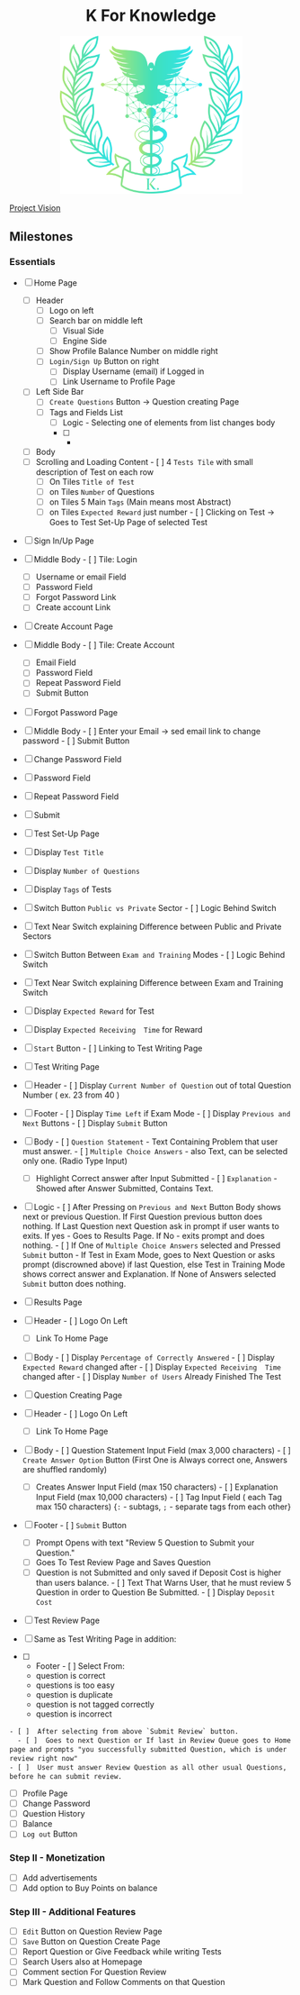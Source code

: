<h1 align="center">K For Knowledge</h1>
<p align="center">
  <img src="src/Logo.png" style="width:325px";>
</p>

[Project Vision](https://github.com/Bingonemo123/BitEd/blob/main/Vision.md)

## Milestones

### Essentials

- [ ] Home Page
  - [ ] Header
    - [ ] Logo on left
    - [ ] Search bar on middle left
      - [ ] Visual Side
      - [ ] Engine Side
    - [ ] Show Profile Balance Number on middle right
    - [ ] `Login/Sign Up` Button on right
      - [ ] Display Username (email) if Logged in
      - [ ] Link Username to Profile Page
  - [ ] Left Side Bar
    - [ ] `Create Questions` Button &#8594; Question creating Page
    - [ ] Tags and Fields List
      - [ ] Logic - Selecting one of elements from list changes body
      - [ ]  *
  - [ ]  Body
    - [ ]  Scrolling and Loading Content
      - [ ]  4 `Tests Tile` with small description of Test on each row
        - [ ]  On Tiles `Title of Test`
        - [ ]  on Tiles `Number` of Questions
        - [ ]  on Tiles 5 Main `Tags` (Main means most Abstract)
        - [ ]  on Tiles `Expected Reward` just number
      - [ ]  Clicking on Test &#8594; Goes to Test Set-Up Page of selected Test
- [ ]  Sign In/Up Page
  - [ ]  Middle Body
    - [ ]  Tile: Login
      - [ ]  Username or email  Field
      - [ ]  Password Field
      - [ ]  Forgot Password Link
      - [ ]  Create account Link
- [ ]  Create Account Page
  - [ ]  Middle Body
    - [ ]  Tile: Create Account
      - [ ]  Email Field
      - [ ]  Password Field
      - [ ]  Repeat Password Field
      - [ ]  Submit Button
- [ ]  Forgot Password Page
  - [ ]  Middle Body
    - [ ]  Enter your Email &#8594; sed email link to change password
    - [ ]  Submit Button
- [ ]  Change Password Field
  - [ ]  Password Field
  - [ ]  Repeat Password Field
  - [ ]  Submit
- [ ]  Test Set-Up Page
  - [ ]  Display `Test Title`
  - [ ]  Display `Number of Questions`
  - [ ]  Display `Tags` of Tests
  - [ ]  Switch Button `Public vs Private` Sector
    - [ ]  Logic Behind Switch
  - [ ]  Text Near Switch explaining Difference between Public and Private Sectors
  - [ ]  Switch Button Between `Exam and Training` Modes
    - [ ]  Logic Behind Switch
  - [ ]   Text Near Switch explaining Difference between Exam and Training Switch
  - [ ]   Display `Expected Reward` for Test
  - [ ]   Display `Expected Receiving  Time` for Reward
  - [ ]   `Start` Button
    - [ ]   Linking to Test Writing Page
- [ ]  Test Writing Page
  - [ ]  Header
    - [ ]  Display `Current Number of Question` out of total Question Number ( ex. 23 from 40 )
  - [ ]  Footer
    - [ ]  Display `Time Left` if Exam Mode
    - [ ]  Display `Previous and Next` Buttons
    - [ ]  Display `Submit` Button
  - [ ]  Body
    - [ ]  `Question Statement` - Text Containing Problem that user must answer.
    - [ ]  `Multiple Choice Answers` - also Text, can be selected only one. (Radio Type Input)
      - [ ]  Highlight Correct answer after Input Submitted
    - [ ]  `Explanation` - Showed after Answer Submitted, Contains Text.
  - [ ]  Logic
    - [ ]  After Pressing on `Previous and Next` Button Body shows next or previous Question. If First Question previous button does nothing. If Last Question next Question ask in prompt if user wants to exits. If yes - Goes to Results Page. If No - exits prompt and does nothing.
    - [ ]  If One of `Multiple Choice Answers` selected and Pressed `Submit` button - If Test in Exam Mode, goes to Next Question or asks prompt (discrowned above) if last Question, else Test in Training Mode shows correct answer and Explanation. If None of Answers selected `Submit` button does nothing.
- [ ]  Results Page
  - [ ]  Header
    - [ ]  Logo On Left
      - [ ]  Link To Home Page
  - [ ]  Body
    - [ ]  Display `Percentage of Correctly Answered`
    - [ ]  Display `Expected Reward` changed after
    - [ ]  Display `Expected Receiving  Time` changed after
    - [ ]  Display `Number of Users` Already Finished The Test
- [ ]  Question Creating Page
  - [ ]  Header
    - [ ]  Logo On Left
      - [ ]  Link To Home Page
  - [ ]  Body
    - [ ]  Question Statement  Input Field (max 3,000 characters)
    - [ ]  `Create Answer Option` Button (First One is Always correct one, Answers are shuffled randomly)
      - [ ]  Creates Answer Input Field (max 150 characters)
    - [ ]  Explanation Input Field  (max 10,000 characters)
    - [ ]  Tag Input Field ( each Tag max 150 characters) {`:` - subtags, `;` - separate tags from each other}
  - [ ]  Footer
    - [ ]  `Submit` Button
      - [ ]  Prompt Opens with text "Review 5 Question to Submit your Question."
      - [ ]  Goes To Test Review Page and Saves Question
      - [ ]  Question is not Submitted and only saved if Deposit Cost is higher than users balance.
    - [ ]  Text That Warns User, that he must review 5 Question in order to Question Be Submitted.
    - [ ]  Display `Deposit Cost`
- [ ]  Test Review Page
  - [ ]  Same as Test Writing Page in addition:
  - [ ]  + Footer
    - [ ]  Select From:
  
      - question is correct
      - questions is too easy
      - question is duplicate
      - question is not tagged correctly
      - question is incorrect

    - [ ]  After selecting from above `Submit Review` button.
      - [ ]  Goes to next Question or If last in Review Queue goes to Home page and prompts "you successfully submitted Question, which is under review right now"
    - [ ]  User must answer Review Question as all other usual Questions, before he can submit review.
  
- [ ]  Profile Page
  - [ ]  Change Password
  - [ ]  Question History
  - [ ]  Balance
  - [ ]  `Log out` Button

### Step II - Monetization

- [ ]  Add advertisements
- [ ]  Add option to Buy Points on balance

### Step III - Additional Features

- [ ]  `Edit` Button on Question Review Page
- [ ]  `Save` Button on Question Create Page
- [ ]  Report Question or Give Feedback while writing Tests
- [ ]  Search Users also at Homepage
- [ ]  Comment section For Question Review
- [ ]  Mark Question and Follow Comments on that Question
